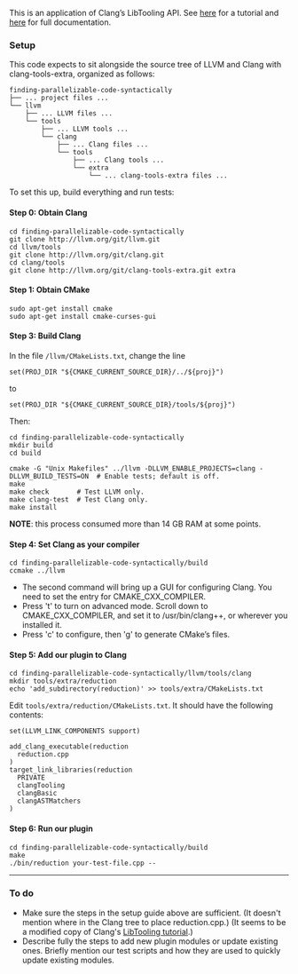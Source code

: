 This is an application of Clang’s LibTooling API. See [here][1] for a tutorial and [here][2] for full documentation.

[1]: <https://clang.llvm.org/docs/LibASTMatchersTutorial.html>
[2]: <https://clang.llvm.org/docs/index.html#using-clang-as-a-library>

### Setup

This code expects to sit alongside the source tree of LLVM and Clang with clang-tools-extra, organized as follows:

```
finding-parallelizable-code-syntactically
├── ... project files ...
└── llvm
    ├── ... LLVM files ...
    └── tools
        ├── ... LLVM tools ...
        └── clang
            ├── ... Clang files ...
            └── tools
                ├── ... Clang tools ...
                └── extra
                    └── ... clang-tools-extra files ...
```

To set this up, build everything and run tests:

#### Step 0: Obtain Clang
```
cd finding-parallelizable-code-syntactically
git clone http://llvm.org/git/llvm.git  
cd llvm/tools  
git clone http://llvm.org/git/clang.git  
cd clang/tools  
git clone http://llvm.org/git/clang-tools-extra.git extra  
```

#### Step 1: Obtain CMake
```
sudo apt-get install cmake
sudo apt-get install cmake-curses-gui
```

#### Step 3: Build Clang
In the file `/llvm/CMakeLists.txt`, change the line
```
set(PROJ_DIR "${CMAKE_CURRENT_SOURCE_DIR}/../${proj}")
```
to
```
set(PROJ_DIR "${CMAKE_CURRENT_SOURCE_DIR}/tools/${proj}")  
```
Then:
```
cd finding-parallelizable-code-syntactically
mkdir build
cd build
```

```
cmake -G "Unix Makefiles" ../llvm -DLLVM_ENABLE_PROJECTS=clang -DLLVM_BUILD_TESTS=ON  # Enable tests; default is off.
make
make check       # Test LLVM only.
make clang-test  # Test Clang only.
make install
```
**NOTE**: this process consumed more than 14 GB RAM at some points.

#### Step 4: Set Clang as your compiler

```
cd finding-parallelizable-code-syntactically/build
ccmake ../llvm
```

- The second command will bring up a GUI for configuring Clang. You need to set the entry for CMAKE_CXX_COMPILER.  
- Press 't' to turn on advanced mode. Scroll down to CMAKE_CXX_COMPILER, and set it to /usr/bin/clang++, or wherever you installed it.  
- Press 'c' to configure, then 'g' to generate CMake’s files.  

#### Step 5: Add our plugin to Clang

```
cd finding-parallelizable-code-syntactically/llvm/tools/clang
mkdir tools/extra/reduction
echo 'add_subdirectory(reduction)' >> tools/extra/CMakeLists.txt
```
Edit `tools/extra/reduction/CMakeLists.txt`. It should have the following contents:

```
set(LLVM_LINK_COMPONENTS support)

add_clang_executable(reduction
  reduction.cpp
)
target_link_libraries(reduction
  PRIVATE
  clangTooling
  clangBasic
  clangASTMatchers
)
```

#### Step 6: Run our plugin

```
cd finding-parallelizable-code-syntactically/build
make
./bin/reduction your-test-file.cpp --
```
-------------
### To do
- Make sure the steps in the setup guide above are sufficient. (It doesn't mention where in the Clang tree to place reduction.cpp.) (It seems to be a modified copy of Clang's [LibTooling tutorial](https://clang.llvm.org/docs/LibASTMatchersTutorial.html).)
- Describe fully the steps to add new plugin modules or update existing ones. Briefly mention our test scripts and how they are used to quickly update existing modules.
